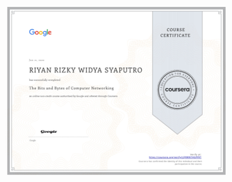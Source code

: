 ![](https://raw.githubusercontent.com/RiyanRIS/sertifikat/master/coursera/The%20Bits%20and%20Bytes%20of%20Computer%20Networking/Coursera-The%20Bits%20and%20Bytes%20of%20Computer%20Networking_page-0001.jpg)